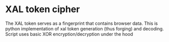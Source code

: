 # XAL token cipher

The XAL token serves as a fingerprint that contains browser data. This is python implementation of xal token generation (thus forging) and decoding. Script uses basic XOR encryption/decryption under the hood
